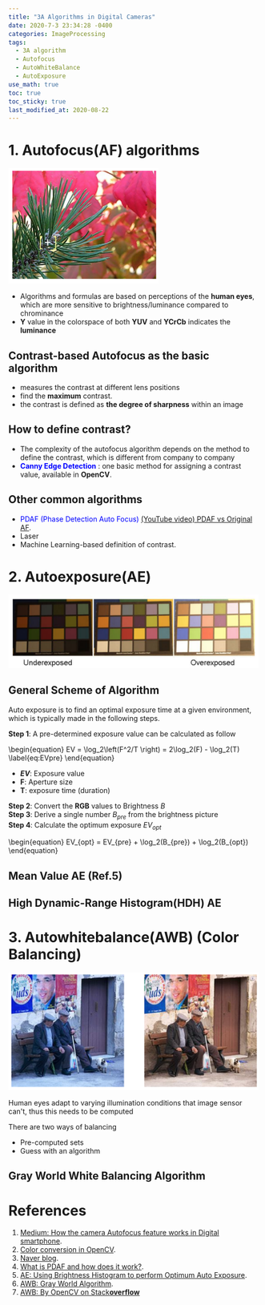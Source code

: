 ```yaml
---
title: "3A Algorithms in Digital Cameras"
date: 2020-7-3 23:34:28 -0400
categories: ImageProcessing
tags:
  - 3A algorithm
  - Autofocus
  - AutoWhiteBalance
  - AutoExposure
use_math: true
toc: true
toc_sticky: true
last_modified_at: 2020-08-22
---
```

  
# 1. Autofocus(AF) algorithms 

<img src="/assets/images/AF_fig1.png" width="300px" >

  * Algorithms and formulas are based on perceptions of the **human eyes**, which are more sensitive to brightness/luminance compared to chrominance   
  * **Y** value in the colorspace of both **YUV** and **YCrCb** indicates the **luminance**  
  
  
## Contrast-based Autofocus as the basic algorithm 
  
  * measures the contrast at different lens positions 
  * find the **maximum** contrast. 
  * the contrast is defined as **the degree of sharpness** within an image 
  
  
## How to define contrast? 

  * The complexity of the autofocus algorithm depends on the method to define the contrast, which is different from company to company   
  * <span style="color:blue"> **Canny Edge Detection**  </span>: one basic method for assigning a contrast value, available in **OpenCV**.  
 
 
## Other common algorithms 
 
  * <span style="color:blue"> PDAF (Phase Detection Auto Focus) </span>  [(YouTube video) PDAF vs Original AF](https://www.youtube.com/watch?v=IZ3Wdq8S1O0).  
  * Laser   
  * Machine Learning-based definition of contrast.   


  
# 2. Autoexposure(AE)

<img src="/assets/images/AE_fig1.png" width="500px" >


## General Scheme of Algorithm 

Auto exposure is to find an optimal exposure time at a given environment, which is 
typically made in the following steps.  

**Step 1**: A pre-determined exposure value can be calculated as follow
 
 
 \begin{equation}
 EV = \log_2\left(F^2/T \right) = 2\log_2(F) - \log_2(T)
 \label{eq:EVpre}
 \end{equation}
 
 * **$EV$**: Exposure value   
 * **F**: Aperture size 
 * **T**: exposure time (duration) 


**Step 2**: Convert the **RGB** values to Brightness $B$  
**Step 3**: Derive a single number $B_{pre}$ from the brightness picture   
**Step 4**: Calculate the optimum exposure $EV_{opt}$ 

\begin{equation}
EV_{opt} = EV_{pre} + \log_2(B_{pre}) + \log_2(B_{opt}) 
\end{equation}


## Mean Value AE (Ref.5) 
 
 
## High Dynamic-Range Histogram(HDH) AE




# 3. Autowhitebalance(AWB) (Color Balancing) 

<img src="/assets/images/AWB_fig1.png" width="500px" >

Human eyes adapt to varying illumination conditions that image sensor can't, thus this needs to be computed 

There are two ways of balancing 
- Pre-computed sets 
- Guess with an algorithm 

## Gray World White Balancing Algorithm 

  
  
  
# References 
  1. [Medium: How the camera Autofocus feature works in Digital smartphone](https://medium.com/@sedara/how-the-camera-autofocus-feature-works-in-digital-smartphones-8382d511996c#e3b6).  
  2. [Color conversion in OpenCV](https://docs.opencv.org/3.1.0/de/d25/imgproc_color_conversions.html).  
  3. [Naver blog](https://m.blog.naver.com/PostView.nhn?blogId=pamtek&logNo=220647682375&proxyReferer=https:%2F%2Fwww.google.com%2F).  
  4. [What is PDAF and how does it work?](https://www.androidauthority.com/how-pdaf-works-1102272/). 
  5. [AE: Using Brightness Histogram to perform
Optimum Auto Exposure](http://citeseerx.ist.psu.edu/viewdoc/download?doi=10.1.1.149.8920&rep=rep1&type=pdf).
  6. [AWB: Gray World Algorithm](https://web.stanford.edu/~sujason/ColorBalancing/grayworld.html).  
  7. [AWB: By OpenCV on Stack**overflow**](https://stackoverflow.com/questions/46390779/automatic-white-balancing-with-grayworld-assumption)
  
  
     
   
  
 
  
